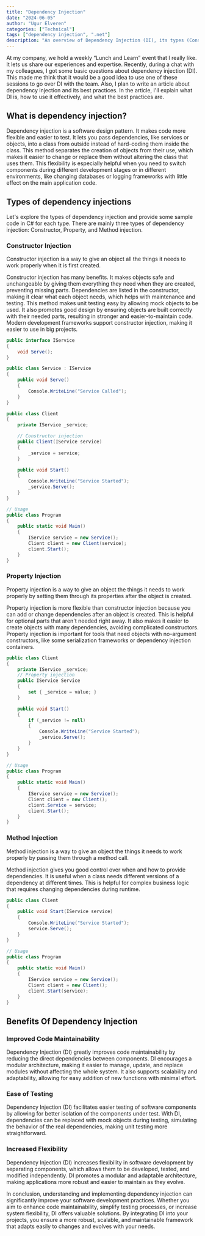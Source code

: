 ```yaml
---
title: "Dependency Injection"
date: "2024-06-05"
author: "Ugur Elveren"
categories: ["Technical"]
tags: ["dependency injection", ".net"]
description: "An overview of Dependency Injection (DI), its types (Constructor, Property, Method Injection), and the benefits of using DI in software design."
---
```


At my company, we hold a weekly “Lunch and Learn” event that I really like. It lets us share our experiences and expertise. Recently, during a chat with my colleagues, I got some basic questions about dependency injection (DI). This made me think that it would be a good idea to use one of these sessions to go over DI with the team. Also, I plan to write an article about dependency injection and its best practices. In the article, I'll explain what DI is, how to use it effectively, and what the best practices are.

## What is dependency injection?

Dependency injection is a software design pattern. It makes code more flexible and easier to test. It lets you pass dependencies, like services or objects, into a class from outside instead of hard-coding them inside the class. This method separates the creation of objects from their use, which makes it easier to change or replace them without altering the class that uses them. This flexibility is especially helpful when you need to switch components during different development stages or in different environments, like changing databases or logging frameworks with little effect on the main application code.

## Types of dependency injections

Let's explore the types of dependency injection and provide some sample code in C# for each type. There are mainly three types of dependency injection: Constructor, Property, and Method injection.

### Constructor Injection

Constructor injection is a way to give an object all the things it needs to work properly when it is first created.

Constructor injection has many benefits. It makes objects safe and unchangeable by giving them everything they need when they are created, preventing missing parts. Dependencies are listed in the constructor, making it clear what each object needs, which helps with maintenance and testing. This method makes unit testing easy by allowing mock objects to be used. It also promotes good design by ensuring objects are built correctly with their needed parts, resulting in stronger and easier-to-maintain code. Modern development frameworks support constructor injection, making it easier to use in big projects.

```csharp
public interface IService
{
    void Serve();
}

public class Service : IService
{
    public void Serve()
    {
        Console.WriteLine("Service Called");
    }
}

public class Client
{
    private IService _service;

    // Constructor injection
    public Client(IService service)
    {
        _service = service;
    }

    public void Start()
    {
        Console.WriteLine("Service Started");
        _service.Serve();
    }
}

// Usage
public class Program
{
    public static void Main()
    {
        IService service = new Service();
        Client client = new Client(service);
        client.Start();
    }
}
```

### Property Injection

Property injection is a way to give an object the things it needs to work properly by setting them through its properties after the object is created.

Property injection is more flexible than constructor injection because you can add or change dependencies after an object is created. This is helpful for optional parts that aren't needed right away. It also makes it easier to create objects with many dependencies, avoiding complicated constructors. Property injection is important for tools that need objects with no-argument constructors, like some serialization frameworks or dependency injection containers.

```csharp
public class Client
{
    private IService _service;
    // Property injection
    public IService Service
    {
        set { _service = value; }
    }

    public void Start()
    {
        if (_service != null)
        {
            Console.WriteLine("Service Started");
            _service.Serve();
        }
    }
}

// Usage
public class Program
{
    public static void Main()
    {
        IService service = new Service();
        Client client = new Client();
        client.Service = service;
        client.Start();
    }
}
```

### Method Injection

Method injection is a way to give an object the things it needs to work properly by passing them through a method call.

Method injection gives you good control over when and how to provide dependencies. It is useful when a class needs different versions of a dependency at different times. This is helpful for complex business logic that requires changing dependencies during runtime.

```csharp
public class Client
{
    public void Start(IService service)
    {
        Console.WriteLine("Service Started");
        service.Serve();
    }
}

// Usage
public class Program
{
    public static void Main()
    {
        IService service = new Service();
        Client client = new Client();
        client.Start(service);
    }
}
```

## Benefits Of Dependency Injection

### Improved Code Maintainability

Dependency Injection (DI) greatly improves code maintainability by reducing the direct dependencies between components. DI encourages a modular architecture, making it easier to manage, update, and replace modules without affecting the whole system. It also supports scalability and adaptability, allowing for easy addition of new functions with minimal effort.

### Ease of Testing

Dependency Injection (DI) facilitates easier testing of software components by allowing for better isolation of the components under test. With DI, dependencies can be replaced with mock objects during testing, simulating the behavior of the real dependencies, making unit testing more straightforward.

### Increased Flexibility

Dependency Injection (DI) increases flexibility in software development by separating components, which allows them to be developed, tested, and modified independently. DI promotes a modular and adaptable architecture, making applications more robust and easier to maintain as they evolve.

In conclusion, understanding and implementing dependency injection can significantly improve your software development practices. Whether you aim to enhance code maintainability, simplify testing processes, or increase system flexibility, DI offers valuable solutions. By integrating DI into your projects, you ensure a more robust, scalable, and maintainable framework that adapts easily to changes and evolves with your needs.
